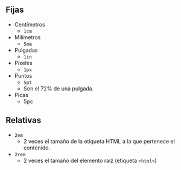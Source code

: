 ## **Fijas**

- Centímetros
	- `1cm`
- Milímetros
	- `5mm`
- Pulgadas
	- `1in`
- Píxeles
	- `1px`
- Puntos
	- `5pt`
	- Son el 72% de una pulgada.
- Picas
	- 5pc

## **Relativas**

- `2em`
	- 2 veces el tamaño de la etiqueta HTML a la que pertenece el contenido.
- `2rem`
	- 2 veces el tamaño del elemento raíz  (etiqueta `<html>`)